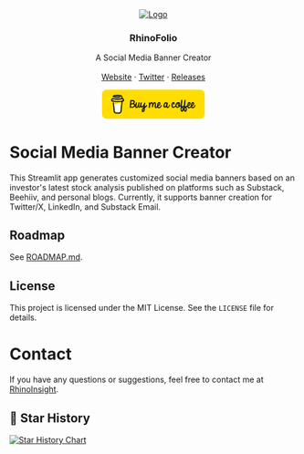 <div align="center">
  <a href="https://github.com/OktayBogazkaya/social-media-banner-creator">
    <img src="https://ucarecdn.com/73d8d6e6-132f-44e3-8905-9d47e10093c6/Logo.png" alt="Logo" width="80" height="80">
  </a>

  <h3 align="center">RhinoFolio</h3>

  <p align="center">
    A Social Media Banner Creator
    <br />
    <br />
    <a href="https://rhinofolio.streamlit.app">Website</a>
    ·
    <a href="https://x.com/RhinoInsight">Twitter</a>
    ·
    <a href="https://github.com/OktayBogazkaya/social-media-banner-creator/releases">Releases</a>
  </p>
</div>
<div align="center">

[<img src="./public/button-buy-me-a-coffee.png" width="180" alt="Buy me a coffee button"/>](buymeacoffee.com/RhinoInsight)

</div>

# Social Media Banner Creator

This Streamlit app generates customized social media banners based on an investor's latest stock analysis published on platforms such as Substack, Beehiiv, and personal blogs. Currently, it supports banner creation for Twitter/X, LinkedIn, and Substack Email.

## Roadmap

See [ROADMAP.md](./ROADMAP.md).

## License

This project is licensed under the MIT License. See the `LICENSE` file for details.

# Contact

If you have any questions or suggestions, feel free to contact me at [RhinoInsight](https://x.com/RhinoInsight).

## 🌟 Star History

[![Star History Chart](https://api.star-history.com/svg?repos=OktayBogazkaya/social-media-banner-creator&type=Date)](https://star-history.com/#OktayBogazkaya/social-media-banner-creator&Date)

